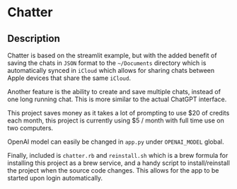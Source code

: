 # Chatter

## Description

Chatter is based on the streamlit example, but with the added benefit of saving the chats in `JSON` format to the `~/Documents` directory which is automatically synced in `iCloud` which allows for sharing chats between Apple devices that share the same `iCloud`.

Another feature is the ability to create and save multiple chats, instead of one long running chat.  This is more similar to the actual ChatGPT interface.

This project saves money as it takes a lot of prompting to use $20 of credits each month, this project is currently using $5 / month with full time use on two computers.

OpenAI model can easily be changed in `app.py` under `OPENAI_MODEL` global.

Finally, included is `chatter.rb` and `reinstall.sh` which is a brew formula for installing this project as a brew service, and a handy script to install/reinstall the project when the source code changes.
This allows for the app to be started upon login automatically.
